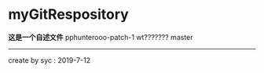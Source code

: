 # myGitRespository

**这是一个自述文件**
pphunterooo-patch-1
wt???????
master
***
 create by syc : 2019-7-12
